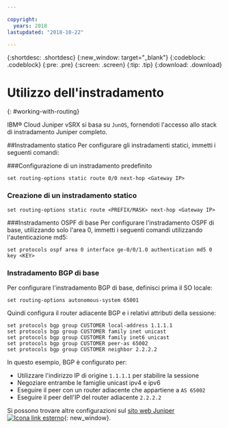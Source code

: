 ```yaml
---

copyright:
  years: 2018
lastupdated: "2018-10-22"

---
```


{:shortdesc: .shortdesc}
{:new_window: target="_blank"}
{:codeblock: .codeblock}
{:pre: .pre}
{:screen: .screen}
{:tip: .tip}
{:download: .download}

# Utilizzo dell'instradamento
{: #working-with-routing}

IBM® Cloud Juniper vSRX si basa su `JunOS`, fornendoti l'accesso allo stack di instradamento Juniper completo.

##Instradamento statico
Per configurare gli instradamenti statici, immetti i seguenti comandi:

###Configurazione di un instradamento predefinito
```
set routing-options static route 0/0 next-hop <Gateway IP>
```

### Creazione di un instradamento statico
```
set routing-options static route <PREFIX/MASK> next-hop <Gateway IP>
```  

###Instradamento OSPF di base
Per configurare l'instradamento OSPF di base, utilizzando solo l'area 0, immetti i seguenti comandi utilizzando l'autenticazione md5:

```
set protocols ospf area 0 interface ge-0/0/1.0 authentication md5 0 key <KEY>
```

### Instradamento BGP di base
Per configurare l'instradamento BGP di base, definisci prima il SO locale:

```
set routing-options autonomous-system 65001
```

Quindi configura il router adiacente BGP e i relativi attributi della sessione:

```
set protocols bgp group CUSTOMER local-address 1.1.1.1
set protocols bgp group CUSTOMER family inet unicast
set protocols bgp group CUSTOMER family inet6 unicast
set protocols bgp group CUSTOMER peer-as 65002
set protocols bgp group CUSTOMER neighbor 2.2.2.2
```

In questo esempio, BGP è configurato per:

* Utilizzare l'indirizzo IP di origine `1.1.1.1` per stabilire la sessione
* Negoziare entrambe le famiglie unicast ipv4 e ipv6
* Eseguire il peer con un router adiacente che appartiene a `AS 65002`
* Eseguire il peer dell'IP del router adiacente `2.2.2.2`

Si possono trovare altre configurazioni sul [sito web Juniper ![Icona link esterno](../../icons/launch-glyph.svg "Icona link esterno")](https://www.juniper.net/documentation/en_US/junos11.4/information-products/topic-collections/config-guide-routing/config-guide-routing.pdf){: new_window}.
